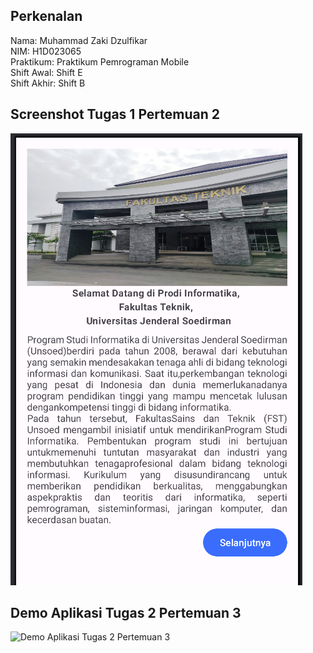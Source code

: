 ## Perkenalan

Nama: Muhammad Zaki Dzulfikar  
NIM: H1D023065  
Praktikum: Praktikum Pemrograman Mobile  
Shift Awal: Shift E  
Shift Akhir: Shift B

## Screenshot Tugas 1 Pertemuan 2

![Tugas 1 Pertemuan 2](docs/tugas-1.png)

## Demo Aplikasi Tugas 2 Pertemuan 3
![Demo Aplikasi Tugas 2 Pertemuan 3](docs/tugas-2.gif)
